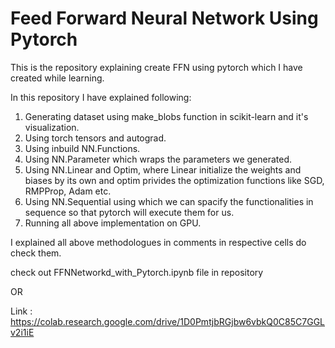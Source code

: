 # Feed Forward Neural Network Using Pytorch

This is the repository explaining create FFN using pytorch which I have created while learning.

In this repository I have explained following:

1. Generating dataset using make_blobs function in scikit-learn and it's visualization.
2. Using torch tensors and autograd.
3. Using inbuild NN.Functions.
4. Using NN.Parameter which wraps the parameters we generated.
5. Using NN.Linear and Optim,
   where Linear initialize the weights and biases by its own and optim privides the optimization functions like SGD, RMPProp, Adam etc.
6. Using NN.Sequential using which we can spacify the functionalities in sequence so that pytorch will execute them for us.
7. Running all above implementation on GPU.

I explained all above methodologues in comments in respective cells do check them.

check out FFNNetworkd_with_Pytorch.ipynb file in repository

OR

Link : https://colab.research.google.com/drive/1D0PmtjbRGjbw6vbkQ0C85C7GGLv2i1iE 
